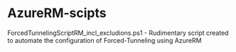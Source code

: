 # AzureRM-scipts


ForcedTunnelingScriptRM_incl_excludions.ps1 - Rudimentary script created to automate the configuration of Forced-Tunneling using AzureRM
